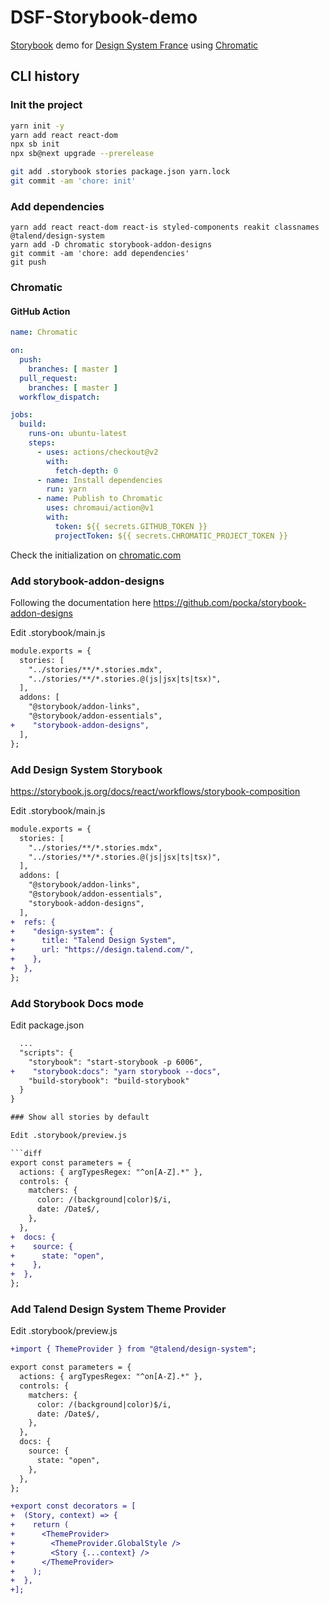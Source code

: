 # DSF-Storybook-demo

[Storybook](https://storybook.js.org/) demo for [Design System France](https://www.designsystems.fr/) using [Chromatic](https://www.chromatic.com/)

## CLI history

### Init the project

```bash
yarn init -y
yarn add react react-dom
npx sb init
npx sb@next upgrade --prerelease

git add .storybook stories package.json yarn.lock
git commit -am 'chore: init'
```

### Add dependencies

```
yarn add react react-dom react-is styled-components reakit classnames @talend/design-system
yarn add -D chromatic storybook-addon-designs
git commit -am 'chore: add dependencies'
git push
```

### Chromatic

#### GitHub Action

```yaml
name: Chromatic

on:
  push:
    branches: [ master ]
  pull_request:
    branches: [ master ]
  workflow_dispatch:

jobs:
  build:
    runs-on: ubuntu-latest
    steps:
      - uses: actions/checkout@v2
        with:
          fetch-depth: 0
      - name: Install dependencies
        run: yarn
      - name: Publish to Chromatic
        uses: chromaui/action@v1
        with:
          token: ${{ secrets.GITHUB_TOKEN }}
          projectToken: ${{ secrets.CHROMATIC_PROJECT_TOKEN }}
```

Check the initialization on [chromatic.com](https://www.chromatic.com/)

### Add storybook-addon-designs

Following the documentation here https://github.com/pocka/storybook-addon-designs

Edit .storybook/main.js

```diff
module.exports = {
  stories: [
    "../stories/**/*.stories.mdx",
    "../stories/**/*.stories.@(js|jsx|ts|tsx)",
  ],
  addons: [
    "@storybook/addon-links",
    "@storybook/addon-essentials",
+    "storybook-addon-designs",
  ],
};
```

### Add Design System Storybook

https://storybook.js.org/docs/react/workflows/storybook-composition

Edit .storybook/main.js

```diff
module.exports = {
  stories: [
    "../stories/**/*.stories.mdx",
    "../stories/**/*.stories.@(js|jsx|ts|tsx)",
  ],
  addons: [
    "@storybook/addon-links",
    "@storybook/addon-essentials",
    "storybook-addon-designs",
  ],
+  refs: {
+    "design-system": {
+      title: "Talend Design System",
+      url: "https://design.talend.com/",
+    },
+  },
};
```

### Add Storybook Docs mode

Edit package.json

```diff  
  ...
  "scripts": {
    "storybook": "start-storybook -p 6006",
+    "storybook:docs": "yarn storybook --docs",
    "build-storybook": "build-storybook"
  }
}

### Show all stories by default

Edit .storybook/preview.js

```diff
export const parameters = {
  actions: { argTypesRegex: "^on[A-Z].*" },
  controls: {
    matchers: {
      color: /(background|color)$/i,
      date: /Date$/,
    },
  },
+  docs: {
+    source: {
+      state: "open",
+    },
+  },
};
```

### Add Talend Design System Theme Provider

Edit .storybook/preview.js

```diff
+import { ThemeProvider } from "@talend/design-system";

export const parameters = {
  actions: { argTypesRegex: "^on[A-Z].*" },
  controls: {
    matchers: {
      color: /(background|color)$/i,
      date: /Date$/,
    },
  },
  docs: {
    source: {
      state: "open",
    },
  },
};

+export const decorators = [
+  (Story, context) => {
+    return (
+      <ThemeProvider>
+        <ThemeProvider.GlobalStyle />
+        <Story {...context} />
+      </ThemeProvider>
+    );
+  },
+];
```
